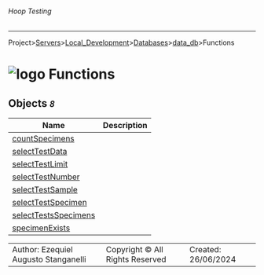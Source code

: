 ###### Hoop Testing
___
Project>[Servers](../../../../Servers.md)>[Local_Development](../../../Local_Development.md)>[Databases](../../Databases.md)>[data_db](../data_db.md)>Functions


# ![logo](../../../../../Images/folder64.svg) Functions



## <a name="#Functions"></a>Objects _`8`_
|Name|Description|
|---|---|
|[countSpecimens](countSpecimens.md)||
|[selectTestData](selectTestData.md)||
|[selectTestLimit](selectTestLimit.md)||
|[selectTestNumber](selectTestNumber.md)||
|[selectTestSample](selectTestSample.md)||
|[selectTestSpecimen](selectTestSpecimen.md)||
|[selectTestsSpecimens](selectTestsSpecimens.md)||
|[specimenExists](specimenExists.md)||

||||
|---|---|---|
|Author: Ezequiel Augusto Stanganelli|Copyright © All Rights Reserved|Created: 26/06/2024|